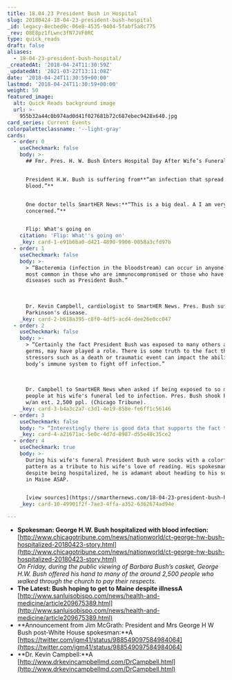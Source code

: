 ```yaml
---
title: 18.04.23 President Bush in Hospital
slug: 20180424-18-04-23-president-bush-hospital
_id: legacy-8ecbed9c-06e8-4535-9404-5fabf5a8c775
_rev: O8E8pz1fLwnc3fN7JVF0RC
type: quick_reads
draft: false
aliases:
  - 18-04-23-president-bush-hospital/
_createdAt: '2018-04-24T11:30:59Z'
_updatedAt: '2021-03-22T13:11:08Z'
date: '2018-04-24T11:30:59+00:00'
lastmod: '2018-04-24T11:30:59+00:00'
weight: 50
featured_image:
  alt: Quick Reads background image
  url: >-
    955b32a44c0b974ad0d41f027681b72c687ebec9428x640.jpg
card_series: Current Events
colorpaletteclassname: '--light-gray'
cards:
  - order: 0
    useCheckmark: false
    body: >-
      ## Fmr. Pres. H. W. Bush Enters Hospital Day After Wife’s Funeral


      President H.W. Bush is suffering from**“an infection that spread to his
      blood.”**


      One doctor tells SmartHER News:**“This is a big deal. A I am very
      concerned.”**


      Flip: What's going on
    citation: 'Flip: What''s going on'
    _key: card-1-e91b6ba0-d421-4890-9906-0058a3cfd97b
  - order: 1
    useCheckmark: false
    body: >-
      > “Bacteremia (infection in the bloodstream) can occur in anyone but is
      most common in those who are immunocompromised or those who have chronic
      diseases such as President Bush.”  
        
        
        
      Dr. Kevin Campbell, cardiologist to SmartHER News. Pres. Bush suffers from
      Parkinson's disease.
    _key: card-2-b618a395-c8f0-4df5-acd4-dee26e0cc047
  - order: 2
    useCheckmark: false
    body: >-
      > “Certainly the fact President Bush was exposed to many others and many
      germs, may have played a role. There is some truth to the fact that
      stressors such as a death or traumatic event can impact the ability of our
      body’s immune system to fight off infection.”  
        
        
        
      Dr. Campbell to SmartHER News when asked if being exposed to so many
      people at his wife's funeral led to infection. Pres. Bush shook hands Sat,
      w/an est. 2,500 ppl. (Chicago Tribune).
    _key: card-3-b4a3c2a7-c3d1-4e19-858e-fe6ff1c56146
  - order: 3
    useCheckmark: false
    body: "> “Interestingly there is good data that supports the fact that when one spouse from a long time married couple diesa\x14such as the Bushesa\x14the other spouse often suffers a major health incident in quick fashiona\x14its almost as if we we hold on for the ones we love, and when they are gone, we follow closely behinda|.my wife and I discussed this tonight in fact.”  \n  \n  \n  \nDr. Campbell to SmartHER News"
    _key: card-4-a21671ac-5e0c-4d7d-8987-d55e48c35ce2
  - order: 4
    useCheckmark: true
    body: >-
      During his wife's funeral President Bush wore socks with a colorful book
      pattern as a tribute to his wife's love of reading. His spokesman says
      despite being hospitalized, he is adamant about heading to his summer home
      in Maine ASAP.


      [view sources](https://smarthernews.com/18-04-23-president-bush-hospital/)
    _key: card-10-49901f2f-7ae3-4ffa-a352-6362674ad94e

---
```

* **Spokesman: George H.W. Bush hospitalized with blood infection:**  
[http://www.chicagotribune.com/news/nationworld/ct-george-hw-bush-hospitalized-20180423-story.html](http://www.chicagotribune.com/news/nationworld/ct-george-hw-bush-hospitalized-20180423-story.html)  
_On Friday, during the public viewing of Barbara Bush’s casket, George H.W. Bush offered his hand to many of the around 2,500 people who walked through the church to pay their respects._
* **The Latest: Bush hoping to get to Maine despite illnessA** [http://www.sanluisobispo.com/news/health-and-medicine/article209675389.html](http://www.sanluisobispo.com/news/health-and-medicine/article209675389.html)
* **Announcement from Jim McGrath: President and Mrs George H W Bush post-White House spokesman:**A [https://twitter.com/jgm41/status/988549097584984064](https://twitter.com/jgm41/status/988549097584984064)
* **Dr. Kevin Campbell:**A [http://www.drkevincampbellmd.com/DrCampbell.html](http://www.drkevincampbellmd.com/DrCampbell.html)